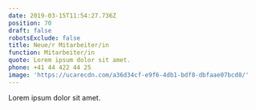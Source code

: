 ```yaml
---
date: 2019-03-15T11:54:27.736Z
position: 70
draft: false
robotsExclude: false
title: Neue/r Mitarbeiter/in
function: Mitarbeiter/in
quote: Lorem ipsum dolor sit amet.
phone: +41 44 422 44 25
image: 'https://ucarecdn.com/a36d34cf-e9f6-4db1-bdf8-dbfaae07bcd8/'
---
```

Lorem ipsum dolor sit amet.

